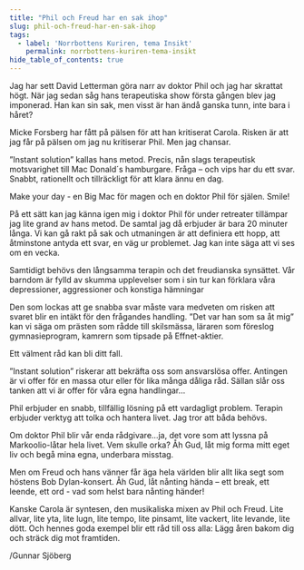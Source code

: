 ```yaml
---
title: "Phil och Freud har en sak ihop"
slug: phil-och-freud-har-en-sak-ihop
tags:
  - label: 'Norrbottens Kuriren, tema Insikt'
    permalink: norrbottens-kuriren-tema-insikt
hide_table_of_contents: true
---
```

Jag har sett David Letterman göra narr av doktor Phil och jag har skrattat högt. När jag sedan såg hans terapeutiska show första gången blev jag imponerad. Han kan sin sak, men visst är han ändå ganska tunn, inte bara i håret?

<!--truncate-->

Micke Forsberg har fått på pälsen för att han kritiserat Carola. Risken är att jag får på pälsen om jag nu kritiserar Phil. Men jag chansar.

”Instant solution” kallas hans metod. Precis, nån slags terapeutisk motsvarighet till Mac Donald´s hamburgare. Fråga – och vips har du ett svar. Snabbt, rationellt och tillräckligt för att klara ännu en dag. 

Make your day - en Big Mac för magen och en doktor Phil för själen. Smile!

På ett sätt kan jag känna igen mig i doktor Phil för under retreater tillämpar jag lite grand av hans metod. De samtal jag då erbjuder är bara 20 minuter långa. Vi kan gå rakt på sak och utmaningen är att definiera ett hopp, att åtminstone antyda ett svar, en väg ur problemet. Jag kan inte säga att vi ses om en vecka.

Samtidigt behövs den långsamma terapin och det freudianska synsättet. Vår barndom är fylld av skumma upplevelser som i sin tur kan förklara våra depressioner, aggressioner och konstiga hämningar

Den som lockas att ge snabba svar måste vara medveten om risken att svaret blir en intäkt för den frågandes handling. ”Det var han som sa åt mig” kan vi säga om prästen som rådde till skilsmässa, läraren som föreslog gymnasieprogram, kamrern som tipsade på Effnet-aktier.

Ett välment råd kan bli ditt fall.

”Instant solution” riskerar att bekräfta oss som ansvarslösa offer. Antingen är vi offer för en massa otur eller för lika många dåliga råd. Sällan slår oss tanken att vi är offer för våra egna handlingar…

Phil erbjuder en snabb, tillfällig lösning på ett vardagligt problem. Terapin erbjuder verktyg att tolka och hantera livet. Jag tror att båda behövs.

Om doktor Phil blir vår enda rådgivare…ja, det vore som att lyssna på Markoolio-låtar hela livet. Vem skulle orka? Åh Gud, låt mig forma mitt eget liv och begå mina egna, underbara misstag. 

Men om Freud och hans vänner får äga hela världen blir allt lika segt som höstens Bob Dylan-konsert. Åh Gud, låt nånting hända – ett break, ett leende, ett ord - vad som helst bara nånting händer!

Kanske Carola är syntesen, den musikaliska mixen av Phil och Freud. Lite allvar, lite yta, lite lugn, lite tempo, lite pinsamt, lite vackert, lite levande, lite dött. Och hennes goda exempel blir ett råd till oss alla: Lägg åren bakom dig och sträck dig mot framtiden. 

/Gunnar Sjöberg
